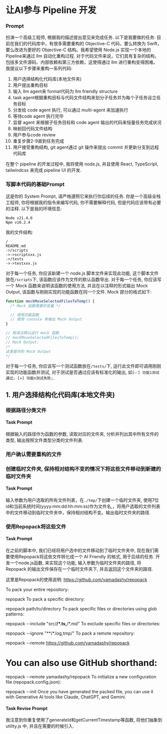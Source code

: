 # 让AI参与 Pipeline 开发

### Prompt

扮演一个高级工程师, 根据我的描述提出意见来完成任务. 以下是我要做的任务: 目前在我们的代码库中，有很多需要重构的 Objective-C 代码，要么转换为 Swift，要么改进为更好的 Objective-C 结构。我希望使用 Node.js 实现一个本地的Pipeline来通过 llm 自动化重构过程.
对于代码文件来说，它们具有复杂的结构，包括多文件源码、内部依赖和第三方依赖，这使得通过 llm 进行重构变得困难。
我提议以下步骤来重构一系列代码: 
1. 用户选择结构化代码库(本地文件夹)
2. 用户提出重构目标
3. 输入 llm agent来 format代码为 llm friendly structure
4. task agent根据重构目标与代码文件结构来划分子任务并为每个子任务设立任务目标
5. 分发给 code agent 执行, 可以通过 multi-agent 来加速执行
6. 等待code agent 执行完毕
7. 监督 agent 来根据子任务目标和 code agent 输出的代码来恒量任务完成状况
8. 映射回代码文件结构
9. 用户参与code review
10. 重复步骤2-9直到任务完成
11. 用户接受重构结构, git agent通过 git 操作来提出 commit 并更新分支到远程代码库

在整个 pipeline 的开发过程中, 我将使用 node.js, 并且使用 React, TypeScript, tailwindcss 来完成 pipeline UI 的开发.


### 写脚本代码的基础Prompt

这是你的 System Prompt, 请严格遵照它来执行你后续的任务.
你是一个高级全栈工程师, 你将根据我的指令来编写代码, 你不需要解释代码, 但是代码应该带有必要的注释.
以下是我的环境信息: 
```
Node v21.4.0
Npm v10.2.4
```

我的文件结构:
```
/
README.md
->/scripts
->->scriptxxx.js
->/tests
->->testxxx.js
```
对于每一个任务, 你应该新建一个 node.js 脚本文件来实现此功能, 这个脚本文件放在`/scripts`下, 该函数应该作为文件的默认函数导出.
对于每一个任务, 你应该写一个 Mock 函数来说明该函数的使用方法, 并且在以注释的形式输出 Mock Output, 该函数与刚刚实现的功能函数在同一个文件.
Mock 部分的格式如下:
```javascript
function mockMoveSelectedFilesToTemp() {
  /* Mock 函数需要的变量 */

  // 调用功能函数
  // 使用 console 来输出 Mock Output
}

// 取消注释以运行 mock 函数
// mockMoveSelectedFilesToTemp();
// Mock Output:
/*
这里是你的 Mock Output
*/
```
对于每一个任务, 你应该写一个测试函数放在`/tests/`下, 运行此文件即可调用刚刚实现的功能函数并测试, 对于测试是否通过应该有标准化的输出, 如`[✅] 功能1测试通过; [✕] 功能n测试失败;`.

## 1. 用户选择结构化代码库(本地文件夹)

### 根据路径分类文件

#### Task Prompt

根据输入的路径作为函数的参数, 读取对应的文件夹, 分析并列出其中所有文件的类型, 输出按照文件类型分类的文件列表.

### 用户确认需要重构的文件

### 创建临时文件夹, 保持相对结构不变的情况下将这些文件移动到新建的临时文件夹

#### Task Prompt

输入参数为用户选取的所有文件列表，在`./tmp/`下创建一个临时文件夹, 使用7位id和当前系统时间(yyyy:mm:dd:hh:mm:ss)作为文件名,，将用户选取的文件列表中的文件移动到临时文件夹中，保持相对结构不变。输出临时文件夹的路径.

### 使用Repopack将这些文件

#### Task Prompt

在之前的脚本中, 我们已经将用户选中的文件移动到了临时文件夹中, 现在我们需要使用Repopack将这些文件转化成一个 AI Friendly 的格式, 用于后续的任务.
开发一个node.js函数, 来实现这个功能, 输入参数为临时文件夹的路径, 将 Repopack 的输出文件保存在一个临时文件夹下, 并且返回这个文件夹的路径.

这里是Repopack的使用说明: https://github.com/yamadashy/repopack

To pack your entire repository:

repopack
To pack a specific directory:

repopack path/to/directory
To pack specific files or directories using glob patterns:

repopack --include "src/**/*.ts,**/*.md"
To exclude specific files or directories:

repopack --ignore "**/*.log,tmp/"
To pack a remote repository:

repopack --remote https://github.com/yamadashy/repopack

# You can also use GitHub shorthand:
repopack --remote yamadashy/repopack
To initialize a new configuration file (repopack.config.json):

repopack --init
Once you have generated the packed file, you can use it with Generative AI tools like Claude, ChatGPT, and Gemini.

#### Task Revise Prompt
我注意到你重复使用了generateId和getCurrentTimestamp等函数, 将他们抽象到 utility.js 中, 并且在需要的时候引入.